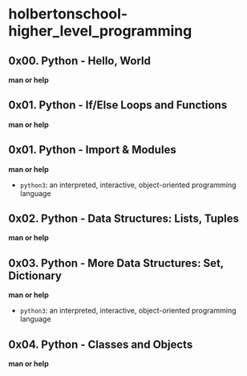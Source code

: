 # holbertonschool-higher_level_programming   
  
## 0x00. Python - Hello, World   
  
**man or help**  
  
## 0x01. Python - If/Else Loops and Functions  
  
**man or help**
  
## 0x01. Python - Import & Modules  
  
**man or help**  
  
- `python3`: an interpreted, interactive, object-oriented programming language  
  
## 0x02. Python - Data Structures: Lists, Tuples  
  
**man or help**  
  
## 0x03. Python - More Data Structures: Set, Dictionary  
  
**man or help**
  
- `python3`: an interpreted, interactive, object-oriented programming language  
  
## 0x04. Python - Classes and Objects  
  
**man or help**  

